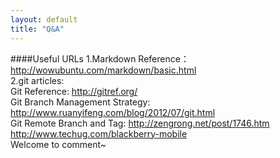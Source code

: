 ```yaml
---
layout: default
title: "Q&A"
---
```

####Useful URLs
1.Markdown Reference：<http://wowubuntu.com/markdown/basic.html>  
2.git articles:  
Git Reference: <http://gitref.org/>    
Git Branch Management Strategy: <http://www.ruanyifeng.com/blog/2012/07/git.html>    
Git Remote Branch and Tag: <http://zengrong.net/post/1746.htm>
<http://www.techug.com/blackberry-mobile>    
Welcome to comment~

<!-- Blog Comments -->
<div class="media">
  <!-- UY BEGIN -->
  <div id="uyan_frame">
  </div>
  <script type="text/javascript" src="http://v2.uyan.cc/code/uyan.js?uid=1987043">
  </script>
  <!-- UY END -->
</div>
